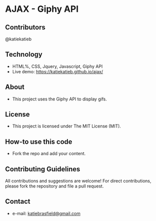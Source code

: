 # AJAX - Giphy API 


## Contributors
@katiekatieb


## Technology
* HTML%, CSS, Jquery, Javascript, Giphy API
* Live demo: https://katiekatieb.github.io/ajax/

## About
* This project uses the Giphy API to display gifs.

## License 
* This project is licensed under The MIT License (MIT).


## How-to use this code
* Fork the repo and add your content.

## Contributing Guidelines
All contributions and suggestions are welcome!
For direct contributions, please fork the repository and file a pull request. 

## Contact
* e-mail: katiebrasfield@gmail.com
